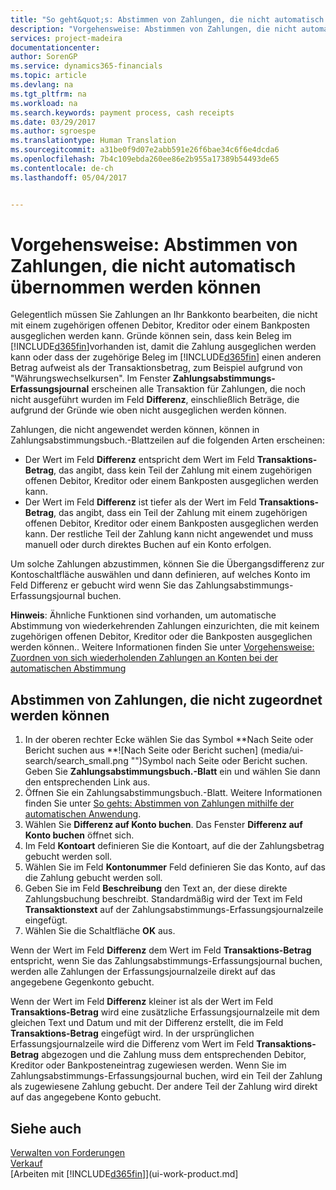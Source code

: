 ```yaml
---
title: "So geht&quot;s: Abstimmen von Zahlungen, die nicht automatisch ausgeglichen werden können | Microsoft Docs"
description: "Vorgehensweise: Abstimmen von Zahlungen, die nicht automatisch übernommen werden können"
services: project-madeira
documentationcenter: 
author: SorenGP
ms.service: dynamics365-financials
ms.topic: article
ms.devlang: na
ms.tgt_pltfrm: na
ms.workload: na
ms.search.keywords: payment process, cash receipts
ms.date: 03/29/2017
ms.author: sgroespe
ms.translationtype: Human Translation
ms.sourcegitcommit: a31be0f9d07e2abb591e26f6bae34c6f6e4dcda6
ms.openlocfilehash: 7b4c109ebda260ee86e2b955a17389b54493de65
ms.contentlocale: de-ch
ms.lasthandoff: 05/04/2017


---
```

# <a name="how-to-reconcile-payments-that-cannot-be-applied-automatically"></a>Vorgehensweise: Abstimmen von Zahlungen, die nicht automatisch übernommen werden können
Gelegentlich müssen Sie Zahlungen an Ihr Bankkonto bearbeiten, die nicht mit einem zugehörigen offenen Debitor, Kreditor oder einem Bankposten ausgeglichen werden kann. Gründe können sein, dass kein Beleg im [!INCLUDE[d365fin](includes/d365fin_md.md)]vorhanden ist, damit die Zahlung ausgeglichen werden kann oder dass der zugehörige Beleg im [!INCLUDE[d365fin](includes/d365fin_md.md)] einen anderen Betrag aufweist als der Transaktionsbetrag, zum Beispiel aufgrund von "Währungswechselkursen". Im Fenster **Zahlungsabstimmungs-Erfassungsjournal** erscheinen alle Transaktion für Zahlungen, die noch nicht ausgeführt wurden im Feld **Differenz**, einschließlich Beträge, die aufgrund der Gründe wie oben nicht ausgeglichen werden können.

Zahlungen, die nicht angewendet werden können, können in Zahlungsabstimmungsbuch.-Blattzeilen auf die folgenden Arten erscheinen:

* Der Wert im Feld **Differenz** entspricht dem Wert im Feld **Transaktions-Betrag**, das angibt, dass kein Teil der Zahlung mit einem zugehörigen offenen Debitor, Kreditor oder einem Bankposten ausgeglichen werden kann.
* Der Wert im Feld **Differenz** ist tiefer als der Wert im Feld **Transaktions-Betrag**, das angibt, dass ein Teil der Zahlung mit einem zugehörigen offenen Debitor, Kreditor oder einem Bankposten ausgeglichen werden kann. Der restliche Teil der Zahlung kann nicht angewendet und muss manuell oder durch direktes Buchen auf ein Konto erfolgen.

Um solche Zahlungen abzustimmen, können Sie die Übergangsdifferenz zur Kontoschaltfläche auswählen und dann definieren, auf welches Konto im Feld Differenz er gebucht wird wenn Sie das Zahlungsabstimmungs-Erfassungsjournal buchen.

**Hinweis**: Ähnliche Funktionen sind vorhanden, um automatische Abstimmung von wiederkehrenden Zahlungen einzurichten, die mit keinem zugehörigen offenen Debitor, Kreditor oder die Bankposten ausgeglichen werden können.. Weitere Informationen finden Sie unter [Vorgehensweise: Zuordnen von sich wiederholenden Zahlungen an Konten bei der automatischen Abstimmung](receivables-how-map-text-recurring-payments-accounts-auto-reconcilliation.md)

## <a name="to-reconcile-payments-that-cannot-be-applied"></a>Abstimmen von Zahlungen, die nicht zugeordnet werden können
1. In der oberen rechter Ecke wählen Sie das Symbol **Nach Seite oder Bericht suchen aus **![Nach Seite oder Bericht suchen] (media/ui-search/search_small.png "")Symbol nach Seite oder Bericht suchen. Geben Sie **Zahlungsabstimmungsbuch.-Blatt** ein und wählen Sie dann den entsprechenden Link aus.
2. Öffnen Sie ein Zahlungsabstimmungsbuch.-Blatt. Weitere Informationen finden Sie unter [So gehts: Abstimmen von Zahlungen mithilfe der automatischen Anwendung](receivables-how-reconcile-payments-auto-application.md).
3. Wählen Sie **Differenz auf Konto buchen**. Das Fenster **Differenz auf Konto buchen** öffnet sich.
4. Im Feld **Kontoart** definieren Sie die Kontoart, auf die der Zahlungsbetrag gebucht werden soll.
5. Wählen Sie im Feld **Kontonummer** Feld definieren Sie das Konto, auf das die Zahlung gebucht werden soll.
6. Geben Sie im Feld **Beschreibung** den Text an, der diese direkte Zahlungsbuchung beschreibt. Standardmäßig wird der Text im Feld **Transaktionstext** auf der Zahlungsabstimmungs-Erfassungsjournalzeile eingefügt.
7. Wählen Sie die Schaltfläche **OK** aus.

Wenn der Wert im Feld **Differenz** dem Wert im Feld **Transaktions-Betrag** entspricht, wenn Sie das Zahlungsabstimmungs-Erfassungsjournal buchen, werden alle Zahlungen der Erfassungsjournalzeile direkt auf das angegebene Gegenkonto gebucht.

Wenn der Wert im Feld **Differenz** kleiner ist als der Wert im Feld **Transaktions-Betrag** wird eine zusätzliche Erfassungsjournalzeile mit dem gleichen Text und Datum und mit der Differenz erstellt, die im Feld **Transaktions-Betrag** eingefügt wird. In der ursprünglichen Erfassungsjournalzeile wird die Differenz vom Wert im Feld **Transaktions-Betrag** abgezogen und die Zahlung muss dem entsprechenden Debitor, Kreditor oder Bankposteneintrag zugewiesen werden. Wenn Sie im Zahlungsabstimmungs-Erfassungsjournal buchen, wird ein Teil der Zahlung als zugewiesene Zahlung gebucht. Der andere Teil der Zahlung wird direkt auf das angegebene Konto gebucht.

## <a name="see-also"></a>Siehe auch
[Verwalten von Forderungen](receivables-manage-receivables.md)  
[Verkauf](sales-manage-sales.md)  
[Arbeiten mit [!INCLUDE[d365fin](includes/d365fin_md.md)]](ui-work-product.md]

